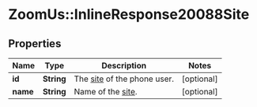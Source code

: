 # ZoomUs::InlineResponse20088Site

## Properties
Name | Type | Description | Notes
------------ | ------------- | ------------- | -------------
**id** | **String** | The [site](https://support.zoom.us/hc/en-us/articles/360020809672) of the phone user. | [optional] 
**name** | **String** | Name of the [site](https://support.zoom.us/hc/en-us/articles/360020809672). | [optional] 


